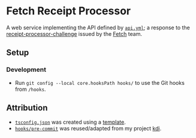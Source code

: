 # Fetch Receipt Processor

A web service implementing the API defined by [`api.yml`](meta/api.yml); a response to the [receipt-processor-challenge](https://github.com/fetch-rewards/receipt-processor-challenge) issued by the [Fetch](https://fetch.com/) team.

## Setup

### Development

* Run `git config --local core.hooksPath hooks/` to use the Git hooks from `/hooks`.

## Attribution

* [`tsconfig.json`](tsconfig.json) was created using a [template](https://www.totaltypescript.com/tsconfig-cheat-sheet).
* [`hooks/pre-commit`](hooks/pre-commit) was reused/adapted from my project [kdi](https://github.com/dGrowl/kdi/blob/main/dev/hooks/pre-commit).
